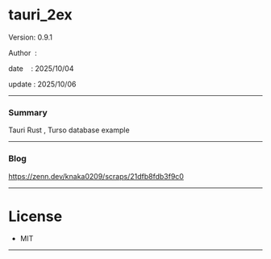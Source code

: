 ﻿# tauri_2ex

 Version: 0.9.1

 Author  : 

 date    : 2025/10/04

 update  : 2025/10/06

***
### Summary

Tauri Rust , Turso database example

***
### Blog

https://zenn.dev/knaka0209/scraps/21dfb8fdb3f9c0

***
# License

* MIT

***

